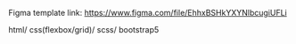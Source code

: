 Figma template link: https://www.figma.com/file/EhhxBSHkYXYNlbcugiUFLi

html/ css(flexbox/grid)/ scss/ bootstrap5
